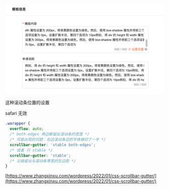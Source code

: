 ![](./scrollbar.png)

这种滚动条位置的设置

safari 无效

```css
.warapper {
  overflow: auto;
  /* both-edges 两边都留出滚动条的宽度 */
  /* 可能出现的问题：右边滚动条边的字体被切了一半 */
  scrollbar-gutter: 'stable both-edges';
  /* 或者 只 stable */
  scrollbar-gutter: 'stable';
  /* 父级留出与滚动条等宽的左边距 */
}

```

[https://www.zhangxinxu.com/wordpress/2022/01/css-scrollbar-gutter/](https://www.zhangxinxu.com/wordpress/2022/01/css-scrollbar-gutter/)